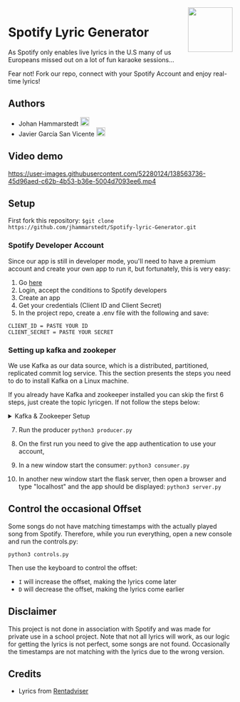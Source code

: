 <img src=https://www.freepnglogos.com/uploads/spotify-logo-png/spotify-download-logo-30.png align="right" width="100"> 

# Spotify Lyric Generator 
As Spotify only enables live lyrics in the U.S many of us Europeans missed out on a lot of fun karaoke sessions...

Fear not! Fork our repo, connect with your Spotify Account and enjoy real-time lyrics!

## Authors
* Johan Hammarstedt  [<img src =https://github.githubassets.com/images/modules/logos_page/GitHub-Mark.png width ="20">](https://github.com/jhammarstedt) 
* Javier García San Vicente  [<img src =https://github.githubassets.com/images/modules/logos_page/GitHub-Mark.png width ="20">](https://github.com/https://github.com/Javigsv) 

## Video demo
https://user-images.githubusercontent.com/52280124/138563736-45d96aed-c62b-4b53-b36e-5004d7093ee6.mp4

## Setup
First fork this repository: `$git clone https://github.com/jhammarstedt/Spotify-lyric-Generator.git`

### Spotify Developer Account
Since our app is still in developer mode, you'll need to have a premium account and create your own app to run it, but fortunately, this is very easy:
1. Go [here](https://developer.spotify.com/dashboard/)
2. Login, accept the conditions to Spotify developers
3. Create an app
4. Get your credentials (Client ID and Client Secret)
5. In the project repo, create a .env file with the following and save:
  ```
  CLIENT_ID = PASTE YOUR ID 
  CLIENT_SECRET = PASTE YOUR SECRET
  ```
 
### Setting up kafka and zookeper
We use Kafka as our data source, which is a distributed, partitioned, replicated commit log service. This
the section presents the steps you need to do to install Kafka on a Linux machine.

If you already have Kafka and zookeeper installed you can skip the first 6 steps, just create the topic lyricgen. If not follow the steps below:
<details> 
  <summary>Kafka & Zookeeper Setup</summary>
 1. Download Kafka 2.0.0: https://archive.apache.org/dist/kafka/2.0.0/kafka 2.11-2.0.0.tgz
2. Set the following environment variables.
    * `$export KAFKA_HOME="/path/to/the/kafka/folder"` 
    * `$export PATH=$KAFKA_HOME/bin:$PATH`

3. Kafka uses ZooKeeper to maintain the configuration information, so you need to first start a ZooKeeper
server if you do not already have one.

    `$KAFKA_HOME/bin/zookeeper-server-start.sh $KAFKA_HOME/config/zookeeper.properties`

4. Start the Kafka server.

`$KAFKA_HOME/bin/kafka-server-start.sh $KAFKA_HOME/config/server.properties`

5. Then, create a topic. A topic is a category or feed name to which messages are published. Add the following line to create the topic 'lyricgen' which will be used for communication between producer and consumer.

    `$KAFKA_HOME/bin/kafka-topics.sh --create --zookeeper localhost:2181 --replication-factor 1 --partitions 1
--topic lyricgen`

6. To see the list of topics you can run the following command.

    `$KAFKA_HOME/bin/kafka-topics.sh --list --zookeeper localhost:2181`
</details>

7. Run the producer
    `python3 producer.py`

8. On the first run you need to give the app authentication to use your account, 

9. In a new window start the consumer: 
    `python3 consumer.py`

10. In another new window start the flask server, then open a browser and type "localhost" and the app should be displayed:
    `python3 server.py`

## Control the occasional Offset
Some songs do not have matching timestamps with the actually played song from Spotify. Therefore, while you run everything, open a new console and run the controls.py:

`python3 controls.py`

Then use the keyboard to control the offset:
* `I` will increase the offset, making the lyrics come later
* `D` will decrease the offset, making the lyrics come earlier 


## Disclaimer
This project is not done in association with Spotify and was made for private use in a school project. Note that not all lyrics will work, as our logic for getting the lyrics is not perfect, some songs are not found. Occasionally the timestamps are not matching with the lyrics due to the wrong version.

## Credits
* Lyrics from [Rentadviser](https://www.rentanadviser.com/subtitles/subtitles4songs.aspx)


